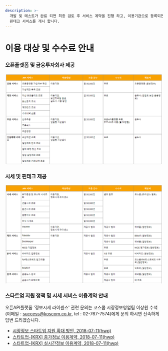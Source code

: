 ```yaml
---
description: >-
  개발 및 테스트가 완료 되면 최종 검토 후 서비스 계약을 진행 하고, 이용기관으로 등록되면 서비스를 위한 상용 서비스 계정을 발급 받고
  핀테크 서비스를 개시 합니다.
---
```


# 이용 대상 및 수수료 안내

### 오픈플랫폼 및 금융투자회사 제공

![](../../.gitbook/assets/image%20%2863%29.png)

### 시세 및 핀테크 제공

![](../../.gitbook/assets/image%20%2826%29.png)

### **스타트업 지원 정책 및 시세 서비스 이용계약 안내**

오픈API플랫폼 '정보시세 라이센스' 관련 문의는 코스콤 시장정보영업팀 이상원 수석 \(이메일 : [success@koscom.co.kr](mailto:success@koscom.co.kr), tel : 02-767-7574\)에게 문의 하시면 신속하게 답변 드리겠습니다.

*  [시장정보 스타트업 지원 확대 방안, 2018-07-11\(hwp\)](https://developers.koscom.co.kr/resources/documentation/Support_Startup_Plan-Market_Information_180702.hwp)
*  [스타트업-\[KRX\] 종가정보 이용계약, 2018-07-11\(hwp\)](https://developers.koscom.co.kr/resources/documentation/Contract_Startup_[KRX]ClosingPrice.hwp)
*  [스타트업-\[KRX\] 실시간정보 이용계약, 2018-07-11\(hwp\)](https://developers.koscom.co.kr/resources/documentation/Contract_Startup_[KRX]RealTime.hwp)


